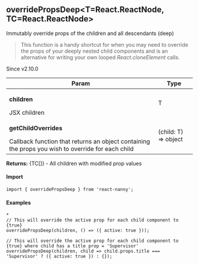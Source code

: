 

<h2>overridePropsDeep&lt;T=React.ReactNode, TC=React.ReactNode&gt;</h2>
<p>Immutably override props of the children and all descendants (deep)</p>
<blockquote><p>This function is a handy shortcut for when you may need to override the props of your deeply nested child components and is an alternative for writing your own looped <em>React.cloneElement</em> calls.</p></blockquote><p>Since v2.10.0</p>
<table>
      <thead>
      <tr>
        <th>Param</th>
        <th>Type</th></tr>
      </thead>
      <tbody><tr><td><p><b>children</b></p>JSX children</td><td>T</td></tr><tr><td><p><b>getChildOverrides</b></p>Callback function that returns an object containing the props you wish to override for each child</td><td>(child: T) =&gt; object</td></tr></tbody>
    </table><p><b>Returns:</b> {TC[]} - All children with modified prop values</p>
  <h4>Import</h4>

```
import { overridePropsDeep } from 'react-nanny';
```

  <h4>Examples</h4>





```    
* 
// This will override the active prop for each child component to {true}
overridePropsDeep(children, () => ({ active: true }));

// This will override the active prop for each child component to {true} where child has a title prop = 'Supervisor'
overridePropsDeep(children, child => child.props.title === 'Supervisor' ? ({ active: true }) : {});
```

    
